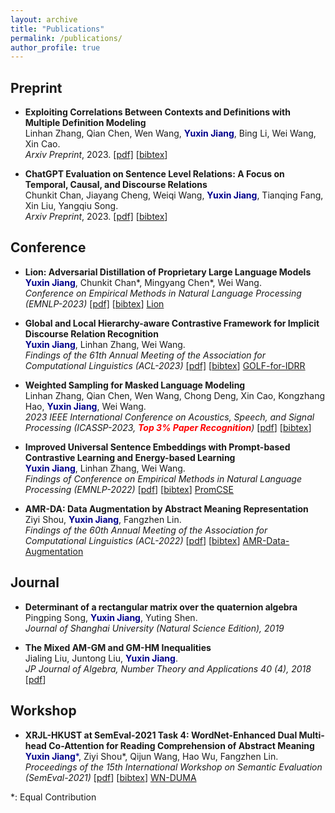```yaml
---
layout: archive
title: "Publications"
permalink: /publications/
author_profile: true
---
```


<!-- Place this tag in your head or just before your close body tag. -->
<script async defer src="https://buttons.github.io/buttons.js"></script>

## Preprint
- **Exploiting Correlations Between Contexts and Definitions with Multiple Definition Modeling**\
Linhan Zhang, Qian Chen, Wen Wang, <span style="color:darkblue">**Yuxin Jiang**</span>, Bing Li, Wei Wang, Xin Cao.\
*Arxiv Preprint*, 2023. [[pdf]](https://arxiv.org/abs/2305.14717) [[bibtex](https://dblp.org/rec/journals/corr/abs-2305-14717.html?view=bibtex)]

- **ChatGPT Evaluation on Sentence Level Relations: A Focus on Temporal, Causal, and Discourse Relations**\
Chunkit Chan, Jiayang Cheng, Weiqi Wang, <span style="color:darkblue">**Yuxin Jiang**</span>, Tianqing Fang, Xin Liu, Yangqiu Song.\
*Arxiv Preprint*, 2023. [[pdf]](https://arxiv.org/abs/2304.14827) [[bibtex](https://dblp.org/rec/journals/corr/abs-2304-14827.html?view=bibtex)]


## Conference
- **Lion: Adversarial Distillation of Proprietary Large Language Models**\
<span style="color:darkblue">**Yuxin Jiang**</span>, Chunkit Chan*, Mingyang Chen*, Wei Wang.\
*Conference on Empirical Methods in Natural Language Processing (EMNLP-2023)* [[pdf]](https://arxiv.org/abs/2305.12870) [[bibtex](https://dblp.org/rec/journals/corr/abs-2305-12870.html?view=bibtex)]
<a class="github-button" href="https://github.com/YJiangcm/Lion" data-show-count="true" aria-label="Star buttons/github-buttons on GitHub">Lion</a>

- **Global and Local Hierarchy-aware Contrastive Framework for Implicit Discourse Relation Recognition**\
<span style="color:darkblue">**Yuxin Jiang**</span>, Linhan Zhang, Wei Wang.\
*Findings of the 61th Annual Meeting of the Association for Computational Linguistics (ACL-2023)*
[[pdf]](https://aclanthology.org/2023.findings-acl.510/) [[bibtex](https://dblp.org/rec/journals/corr/abs-2211-13873.html?view=bibtex)]
<a class="github-button" href="https://github.com/YJiangcm/GOLF_for_IDRR" data-show-count="true" aria-label="Star buttons/github-buttons on GitHub">GOLF-for-IDRR</a>

- **Weighted Sampling for Masked Language Modeling**\
Linhan Zhang, Qian Chen, Wen Wang, Chong Deng, Xin Cao, Kongzhang Hao, <span style="color:darkblue">**Yuxin Jiang**</span>, Wei Wang.\
*2023 IEEE International Conference on Acoustics, Speech, and Signal Processing (ICASSP-2023, <span style="color:red">**Top 3% Paper Recognition**</span>)*
[[pdf](https://ieeexplore.ieee.org/document/10096946)] [[bibtex](https://dblp.org/rec/journals/corr/abs-2302-14225.html?view=bibtex)]

- **Improved Universal Sentence Embeddings with Prompt-based Contrastive Learning and Energy-based Learning**\
<span style="color:darkblue">**Yuxin Jiang**</span>, Linhan Zhang, Wei Wang.\
*Findings of Conference on Empirical Methods in Natural Language Processing (EMNLP-2022)*
[[pdf](https://aclanthology.org/2022.findings-emnlp.220/)] [[bibtex](https://dblp.org/rec/conf/emnlp/JiangZW22.html?view=bibtex)]
<a class="github-button" href="https://github.com/YJiangcm/PromCSE" data-show-count="true" aria-label="Star buttons/github-buttons on GitHub">PromCSE</a>

- **AMR-DA: Data Augmentation by Abstract Meaning Representation**\
Ziyi Shou, <span style="color:darkblue">**Yuxin Jiang**</span>, Fangzhen Lin.\
*Findings of the 60th Annual Meeting of the Association for Computational Linguistics (ACL-2022)*
[[pdf](https://aclanthology.org/2022.findings-acl.244/)] [[bibtex](https://dblp.org/rec/conf/acl/ShouJL22.html?view=bibtex)]
<a class="github-button" href="https://github.com/zzshou/amr-data-augmentation" data-show-count="true" aria-label="Star buttons/github-buttons on GitHub">AMR-Data-Augmentation</a>

## Journal
- **Determinant of a rectangular matrix over the quaternion algebra**\
Pingping Song, <span style="color:darkblue">**Yuxin Jiang**</span>, Yuting Shen.\
*Journal of Shanghai University (Natural Science Edition), 2019*

- **The Mixed AM-GM and GM-HM Inequalities**\
Jialing Liu, Juntong Liu, <span style="color:darkblue">**Yuxin Jiang**</span>.\
*JP Journal of Algebra, Number Theory and Applications 40 (4), 2018*
[[pdf](http://www.pphmj.com/abstract/11971.htm)]


## Workshop
- **XRJL-HKUST at SemEval-2021 Task 4: WordNet-Enhanced Dual Multi-head Co-Attention for Reading Comprehension of Abstract Meaning**\
<span style="color:darkblue">**Yuxin Jiang***</span>, Ziyi Shou*, Qijun Wang, Hao Wu, Fangzhen Lin.\
*Proceedings of the 15th International Workshop on Semantic Evaluation (SemEval-2021)*
[[pdf](https://aclanthology.org/2021.semeval-1.105/)] [[bibtex](https://dblp.org/rec/conf/semeval/JiangSWWL21.html?view=bibtex)]
<a class="github-button" href="https://github.com/zzshou/RCAM" data-show-count="true" aria-label="Star buttons/github-buttons on GitHub">WN-DUMA</a>


*: Equal Contribution
